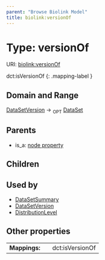 ```yaml
---
parent: "Browse Biolink Model"
title: biolink:versionOf
---
```


# Type: versionOf




URI: [biolink:versionOf](https://w3id.org/biolink/vocab/versionOf)

dct:isVersionOf
{: .mapping-label }



## Domain and Range

[DataSetVersion](DataSetVersion.md) ->  <sub>OPT</sub> [DataSet](DataSet.md)

## Parents

 *  is_a: [node property](node_property.md)

## Children


## Used by

 * [DataSetSummary](DataSetSummary.md)
 * [DataSetVersion](DataSetVersion.md)
 * [DistributionLevel](DistributionLevel.md)

## Other properties

|  |  |  |
| --- | --- | --- |
| **Mappings:** | | dct:isVersionOf |

